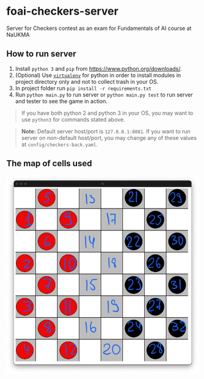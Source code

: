 # foai-checkers-server
Server for Checkers contest as an exam for Fundamentals of AI course at NaUKMA

## How to run server
1. Install `python 3` and `pip` from https://www.python.org/downloads/.
2. (Optional) Use [`virtualenv`](https://packaging.python.org/guides/installing-using-pip-and-virtual-environments/) for python in order to install modules in project directory only and not to collect trash in your OS.
3. In project folder run `pip install -r requirements.txt`
4. Run `python main.py` to run server or `python main.py test` to run server and tester to see the game in action.
> If you have both python 2 and python 3 in your OS, you may want to use `python3` for commands stated above.

> **Note:** Default server host/port is `127.0.0.1:8081`. If you want to run server on non-default host/port, you may change any of these values at `config/checkers-back.yaml`. 

## The map of cells used
![cell map](./cell_map.jpg)
